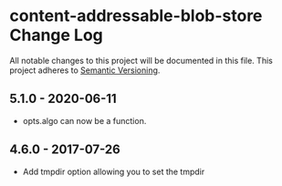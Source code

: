 # content-addressable-blob-store Change Log
All notable changes to this project will be documented in this file.
This project adheres to [Semantic Versioning](http://semver.org/).

## 5.1.0 - 2020-06-11
* opts.algo can now be a function.

## 4.6.0 - 2017-07-26
* Add tmpdir option allowing you to set the tmpdir
